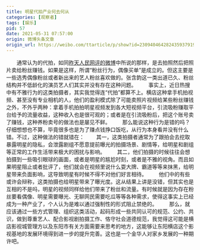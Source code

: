```yaml
---
title: 明星代拍产业何去何从
categories: [观察者]
tags: [娱乐]
pid: 57
date: 2021-05-31 07:57:00
origin: 微博头条文章
origin_url: https://weibo.com/ttarticle/p/show?id=2309404642824359379199
---
```


　　通常认为的代拍，如同[昨天人民网评的微博](https://weibo.com/7452068877/KhSdcrwIA)中所说的那样，是去拍照然后把照片卖给粉丝赚钱。如果是这样，所谓“粉丝行为，偶像买单”是成立的。但这主要是一些选秀偶像粉丝或者新出来的艺人粉丝喜欢做的。张含韵这一类出道已久、粉丝结构并不低龄化的演员艺人们其实并没有存在这种问题。<!-- more -->
　　事实上，近日热搜中有不雅行为的这类拍摄者，其实我觉得连“代拍”都算不上。横店这种拿手机拍视频、甚至没有专业相机的人，他们的盈利模式除了可能卖照片视频给某些粉丝赚钱之外，不外乎两种：拿着手机拍拍明星视频发到各大短视频平台，引流吸粉赚取平台给予的流量收益，这种收入也是很可观的；或者是在引流吸粉后，把这个账号卖了赚钱，这种养粉卖号的做法也是屡见不鲜。
　　那么能说这种行为是错的吗？仔细想想也不算，毕竟很多也是为了赚点钱挣口饭吃，从行为本身看并没有什么错。不过，这种做法的错就错在：
　　其一，这类拍摄者通常为了跟拍会去挖取暴露明星的隐私，会泄露剧组不愿意提前曝光的拍摄场景、剧情等，给明星和剧组等正常的工作生活带来极大的困扰与影响。
　　其二，他们拍摄的时候往往会想拍摄到一些吸引眼球的画面，或者是明星的尴尬时刻，或者是不雅的视角。而且如果明星阻止或者批评了，他们就会在视频里说什么耍大牌、霸道等等来抹黑，给明星带来负面影响，这导致明星有时候不得不对他们好言相待。
　　他们中的有些或许会辩称，这类拍摄也给明星带来了曝光度。这从结果上讲是没错，但其实也是互相的不是吗，明星的视频同样给他们带来了粉丝和流量。有时候就是因为存在粉丝要看偶像、明星需要曝光、无聊网民需要吃瓜等等各种需求，使得这事实上已经成为一种产业了，个人认为是难以通过强制性的形式阻止禁绝的。
　　那么，就应该通过一些方式管理、组织这类活动，起码形成一些共同认可的规范、公约、共识，做到尊重艺人、配合影视剧拍摄工作、恪守社会道德规范，我觉得这可能是横店影视城管理方以及东阳市有关方面需要来思考的地方，这能够让东阳横店这个影视基地的发展环境得到进一步的提升完善。这也是一个金华人对家乡发展的一种期许吧。